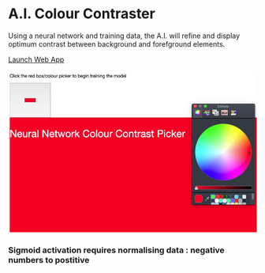 # A.I. Colour Contraster
Using a neural network and training data, the A.I. will refine and display optimum contrast between background and forefground elements.

[Launch Web App](https://easycss.github.io/AI-colourContraster/)

![Colour Contraster Preview](https://github.com/easycss/AI-colourContraster/raw/master/ai-contraster.jpg)
### Sigmoid activation requires normalising data : negative numbers to postitive 


